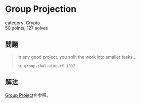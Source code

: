 # Group Projection
category: Crypto  
50 points, 127 solves

## 問題
> In any good project, you split the work into smaller tasks...  
>   
> `nc group.chal.uiuc.tf 1337`

## 解法
[Group Project](https://github.com/mathphilia/CTFs/tree/main/UIUCTF_2023/Group_Project)を参照。
